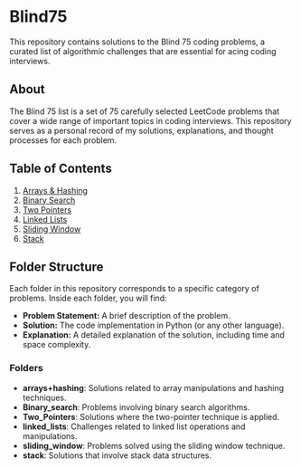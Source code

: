 # Blind75

This repository contains solutions to the Blind 75 coding problems, a curated list of algorithmic challenges that are essential for acing coding interviews.

## About

The Blind 75 list is a set of 75 carefully selected LeetCode problems that cover a wide range of important topics in coding interviews. This repository serves as a personal record of my solutions, explanations, and thought processes for each problem.

## Table of Contents

1. [Arrays & Hashing](#arrays--hashing)
2. [Binary Search](#binary-search)
3. [Two Pointers](#two-pointers)
4. [Linked Lists](#linked-lists)
5. [Sliding Window](#sliding-window)
6. [Stack](#stack)

## Folder Structure

Each folder in this repository corresponds to a specific category of problems. Inside each folder, you will find:

- **Problem Statement:** A brief description of the problem.
- **Solution:** The code implementation in Python (or any other language).
- **Explanation:** A detailed explanation of the solution, including time and space complexity.

### Folders

- **arrays+hashing**: Solutions related to array manipulations and hashing techniques.
- **Binary_search**: Problems involving binary search algorithms.
- **Two_Pointers**: Solutions where the two-pointer technique is applied.
- **linked_lists**: Challenges related to linked list operations and manipulations.
- **sliding_window**: Problems solved using the sliding window technique.
- **stack**: Solutions that involve stack data structures.